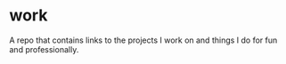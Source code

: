 # work
A repo that contains links to the projects I work on and things I do for fun and professionally.
